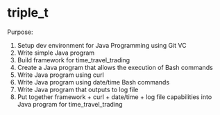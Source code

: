 # triple_t

Purpose: 

1. Setup dev environment for Java Programming using Git VC
2. Write simple Java program
3. Build framework for time_travel_trading
4. Create a Java program that allows the execution of Bash commands
5. Write Java program using curl
6. Write Java program using date/time Bash commands
7. Write Java program that outputs to log file
8. Put together framework + curl + date/time + log file capabilities into Java program for time_travel_trading

